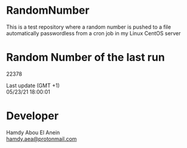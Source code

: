 # RandomNumber    
This is a test repository where a random number is pushed to a file automatically passwordless from a cron job in my Linux CentOS server    
# Random Number of the last run   
22378
      
Last update (GMT +1)    
05/23/21 18:00:01
# Developer    
Hamdy Abou El Anein   
hamdy.aea@protonmail.com

